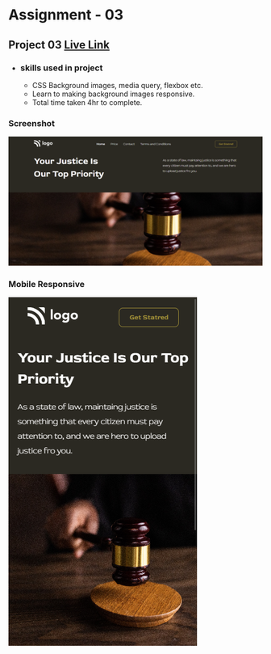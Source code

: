 # Assignment - 03

## Project 03 [Live Link](https://full-stack-js-projects-03.netlify.app/)

- ### skills used in project
  - CSS Background images, media query, flexbox etc.
  - Learn to making background images responsive.
  - Total time taken 4hr to complete.
### Screenshot
![assignment 03](Law-Home-Page-desktop.png)

### Mobile Responsive
![assignment 03](Law-Home-Page-mobile.png)
